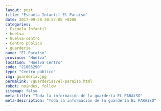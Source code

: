 ```yaml
---
layout: post
title: "Escuela Infantil El Paraíso"
date: 2017-09-20 20:57:05 +0200
categories:
- Escuela Infantil
- huelva
- huelva-centro
- Centro público
- guarderia
name: "El Paraíso"
province: "Huelva"
location: "Huelva Centro"
code: "21005290"
type: "Centro público"
img: guarderia.jpg
permalink: /guarderias/el-paraiso.html
robot: noindex, follow
sitemap: false
meta-title: "Toda la información de la guardería EL PARAíSO"
meta-description: "Toda la información de la guardería EL PARAíSO"
---
```

